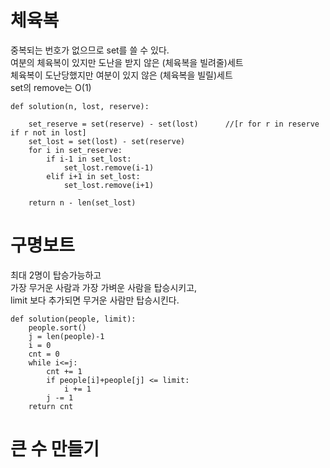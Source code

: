 # 체육복
중복되는 번호가 없으므로 set를 쓸 수 있다. <br>
여분의 체육복이 있지만 도난을 받지 않은 (체육복을 빌려줄)세트<br>
체육복이 도난당했지만 여분이 있지 않은 (체육복을 빌릴)세트<br>
set의 remove는 O(1)<br>

```
def solution(n, lost, reserve):
    
    set_reserve = set(reserve) - set(lost)      //[r for r in reserve if r not in lost]
    set_lost = set(lost) - set(reserve)
    for i in set_reserve:
        if i-1 in set_lost:
            set_lost.remove(i-1)
        elif i+1 in set_lost:
            set_lost.remove(i+1)
    
    return n - len(set_lost)
```

# 구명보트
최대 2명이 탑승가능하고 <br>
가장 무거운 사람과 가장 가벼운 사람을 탑승시키고, <br>
limit 보다 추가되면 무거운 사람만 탑승시킨다.
```
def solution(people, limit):
    people.sort()
    j = len(people)-1
    i = 0
    cnt = 0
    while i<=j:
        cnt += 1
        if people[i]+people[j] <= limit:
            i += 1
        j -= 1
    return cnt
```
# 큰 수 만들기
